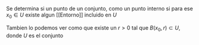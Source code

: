 Se determina si un punto de un conjunto, como un punto interno si para ese $x_0 \in U$ existe algun [[Entorno]] incluido en $U$

Tambien lo podemos ver como que existe un $r > 0$ tal que $B(x_0, r) \subset U$, donde $U$ es el conjunto

